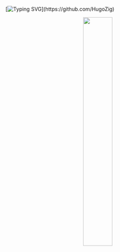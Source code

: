 [![Typing SVG](https://readme-typing-svg.demolab.com?font=Fira+Code&pause=1000&random=false&width=435&lines=Hi!+Welcome+to+my+repository+%F0%9F%A4%97+!)](https://github.com/HugoZig)

<p align="center">
  <a href="https://github.com/HugoZig">
    <img width="40%" src="https://github-readme-stats.vercel.app/api/top-langs/?username=HugoZig&theme=dark&bg_color=282828&hide_border=true&include_all_commits=true&count_private=true&layout=compact">
  </a>
</p>
